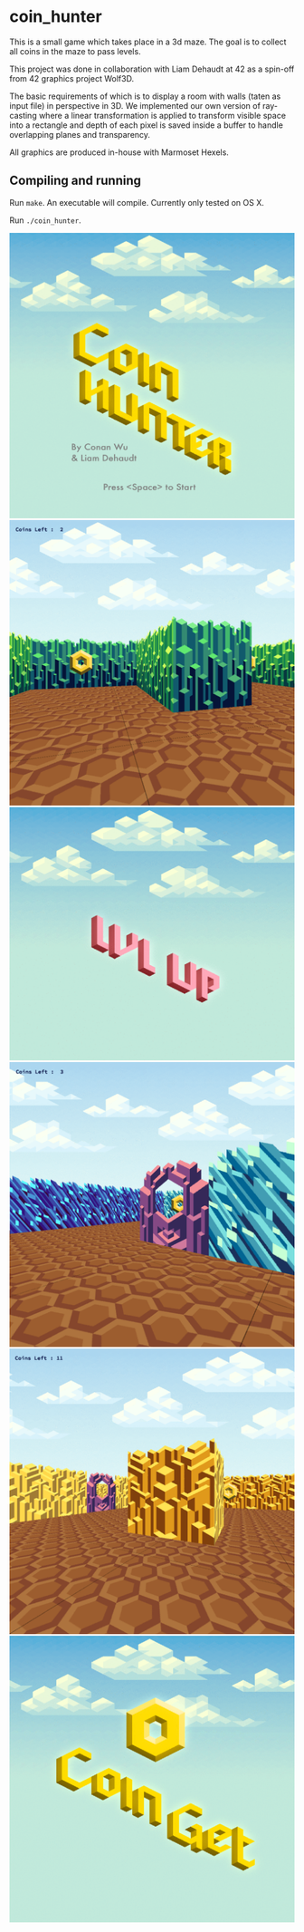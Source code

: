 # coin_hunter
This is a small game which takes place in a 3d maze. The goal is to collect all coins in the maze to pass levels.

This project was done in collaboration with Liam Dehaudt at 42 as a spin-off from 42 graphics project Wolf3D.

The basic requirements of which is to display a room with walls (taten as input file) in perspective in 3D.
We implemented our own version of ray-casting where a linear transformation is applied to transform visible space into a rectangle and depth of each pixel is saved inside a buffer to handle overlapping planes and transparency.

All graphics are produced in-house with Marmoset Hexels.

## Compiling and running
Run `make`. An executable will compile. Currently only tested on OS X.

Run `./coin_hunter`.

![alt text](https://github.com/conanwu777/coin_hunter/blob/master/1.png)
![alt text](https://github.com/conanwu777/coin_hunter/blob/master/2.png)
![alt text](https://github.com/conanwu777/coin_hunter/blob/master/3.png)
![alt text](https://github.com/conanwu777/coin_hunter/blob/master/4.png)
![alt text](https://github.com/conanwu777/coin_hunter/blob/master/5.png)
![alt text](https://github.com/conanwu777/coin_hunter/blob/master/6.png)
